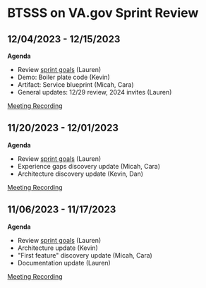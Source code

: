 # BTSSS on VA.gov Sprint Review

## 12/04/2023 - 12/15/2023

**Agenda**
- Review [sprint goals](./sprint-goals.md#12042023---12152023) (Lauren)
- Demo: Boiler plate code (Kevin)
- Artifact: Service blueprint (Micah, Cara)
- General updates: 12/29 review, 2024 invites (Lauren) 

[Meeting Recording](https://adhocteam-us.zoom.us/rec/share/d1WUqhjow_bTU_5YJlNDhCr-1xZP2xOL7UHwbfCHS4Ia5zYxxKY1JR8T6XB-QZiI.GskLqxFjyC28_sdf?pwd=frdJYkU0VZkGKP5ZrdsN0fdALyuwCnjM)

## 11/20/2023 - 12/01/2023

**Agenda**
- Review [sprint goals](./sprint-goals.md#11202023---12012023) (Lauren)
- Experience gaps discovery update (Micah, Cara)
- Architecture discovery update (Kevin, Dan)

[Meeting Recording](https://adhocteam-us.zoom.us/rec/share/agD0t73iKCdB9zIXD-s6SBeshpszvYJEjqf52rGUEO203oEdbAHyL0BlrxJ9wYVa.3Fmhw1nVNqTjaEwl?pwd=I0nsyf-yLkqS4F7ZiKZHaNebSXd9joJP)

## 11/06/2023 - 11/17/2023

**Agenda**
- Review [sprint goals](./sprint-goals.md#11062023---11172023) (Lauren)
- Architecture update (Kevin)
- "First feature" discovery update (Micah, Cara)
- Documentation update (Lauren)

[Meeting Recording](https://adhocteam-us.zoom.us/rec/share/l627DBA6o6m5pkSKMZ42I1dqDpqoNe8QcXBmFrpZxLyz7tHpeyOlVpX1oJ6VWM95.zo6Ps1V5YrdbXNaI?startTime=1700249537000&pwd=4bESWhFZfjuEesN6yMUJnwWvU_del-W-)
